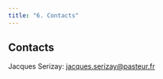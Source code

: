 ```yaml
---
title: "6. Contacts"
---
```


## Contacts 

Jacques Serizay: [jacques.serizay@pasteur.fr](mailto:jacques.serizay@pasteur.fr)

